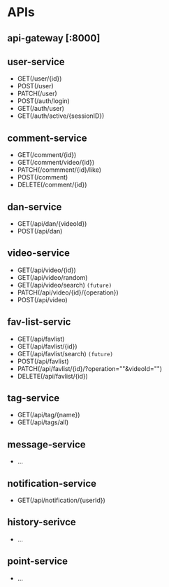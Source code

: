 # APIs
## api-gateway [:8000]
## user-service
- GET(/user/{id})
- POST(/user)
- PATCH(/user)
- POST(/auth/login)
- GET(/auth/user)
- GET(/auth/active/{sessionID})
## comment-service
- GET(/comment/{id})
- GET(/comment/video/{id})
- PATCH(/commment/{id}/like)
- POST(/comment)
- DELETE(/comment/{id})
## dan-service
- GET(/api/dan/{videoId})
- POST(/api/dan)
## video-service
- GET(/api/video/{id})
- GET(/api/video/random)
- GET(/api/video/search) `(future)`
- PATCH(/api/video/{id}/{operation})
- POST(/api/video)
## fav-list-servic
- GET(/api/favlist)
- GET(/api/favlist/{id})
- GET(/api/favlist/search) `(future)`
- POST(/api/favlist) 
- PATCH(/api/favlist/{id}/?operation=""&videoId="")
- DELETE(/api/favlist/{id})
## tag-service
- GET(/api/tag/{name})
- GET(/api/tags/all)
## message-service
- ...
## notification-service
- GET(/api/notification/{userId})
## history-serivce
- ...
## point-service
- ...